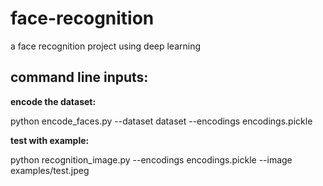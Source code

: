 # face-recognition
<p>a face recognition project using deep learning</p>
<h2>command line inputs:</h2>
<b>encode the dataset:</b>
<p>python encode_faces.py --dataset dataset --encodings encodings.pickle</p>
<b>test with example:</b>
<p>python recognition_image.py --encodings encodings.pickle --image examples/test.jpeg</p>
